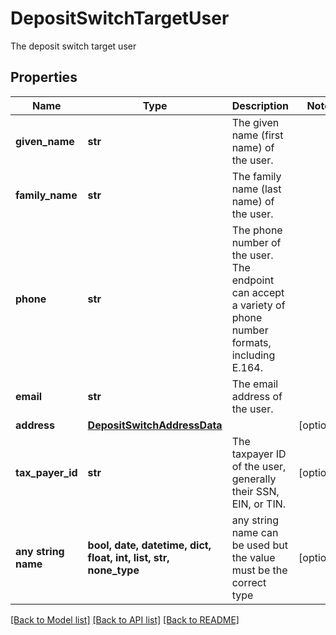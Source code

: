 # DepositSwitchTargetUser

The deposit switch target user

## Properties
Name | Type | Description | Notes
------------ | ------------- | ------------- | -------------
**given_name** | **str** | The given name (first name) of the user. | 
**family_name** | **str** | The family name (last name) of the user. | 
**phone** | **str** | The phone number of the user. The endpoint can accept a variety of phone number formats, including E.164. | 
**email** | **str** | The email address of the user. | 
**address** | [**DepositSwitchAddressData**](DepositSwitchAddressData.md) |  | [optional] 
**tax_payer_id** | **str** | The taxpayer ID of the user, generally their SSN, EIN, or TIN. | [optional] 
**any string name** | **bool, date, datetime, dict, float, int, list, str, none_type** | any string name can be used but the value must be the correct type | [optional]

[[Back to Model list]](../README.md#documentation-for-models) [[Back to API list]](../README.md#documentation-for-api-endpoints) [[Back to README]](../README.md)


